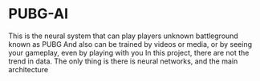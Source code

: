 # PUBG-AI
This is the neural system that can play players unknown battleground known as PUBG And also can be trained by videos or media, or by seeing your gameplay, even by playing with you In this project, there are not the trend in data. The only thing is there is neural networks, and the main architecture 
